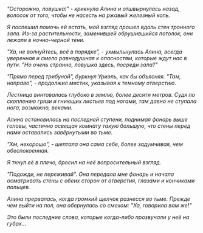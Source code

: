*"Осторожно, ловушка!" - крикнула Алина и отшвырнулась назад, волосок от того, чтобы не насесть на ржавый железный копь.*

*Я поспешил помочь ей встать, мой взгляд прошел вдоль стен тронного зала. Из-за растительности, заменившей обрушившийся потолок, они лежали в ночно-черной тени.*

*"Ха, не волнуйтесь, всё в порядке", - ухмыльнулась Алина, всегда уверенная и смело равнодушная к опасностям, которые ждут нас в пути. "Но очень странно, ловушка здесь, посреди зала?"*

*"Прямо перед трибуной", буркнул Уриэль, как бы объясняя. "Там, направо", - продолжил мистик, указывая к темному отверстию.*

*Лестница винтовалась глубоко в землю, более десяти метров. Судя по скоплению грязи и гниющих листьев под ногами, там давно не ступала нога, возможно, веками.*

*Алина остановилась на последней ступени, поднимая фонарь выше головы, частично освещая комнату такую большую, что стены перед нами оставались завёрнутыми во тьме.*

*"Хм, нехорошо", - шептала она сама себе, более задумчивая, чем обеспокоенная.*

*Я ткнул её в плечо, бросил на неё вопросительный взгляд.*

*"Подожди, не переживай". Она передала мне фонарь и начала осматривать стены с обеих сторон от отверстия, глазами и кончиками пальцев.*

*Алина прервалась, когда громкий щелчок разнесся во тьме. Прежде чем выйти на пол, она обернулась со смехом: "Ха, говорила вам же!"*

*Это были последние слова, которые когда-либо прозвучали у неё на губах...*